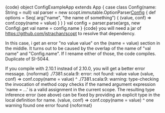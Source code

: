 {code}
object ConfigExampleApp extends App {
  case class Config(name: String = null)
  val parser = new scopt.immutable.OptionParser[Config]("a", "b") {
    def options = Seq(
      arg("name", "the name of something") {
        (value, conf) => conf.copy(name = value)
      }
    )
  }
  val config = parser.parse(args, new Config).get
  val name = config.name
}
{code}
you will need a jar of https://github.com/jstrachan/scopt to resolve that dependency.

In this case, i get an error "no value value" on the (name = value) section in the middle. It turns out to be caused by the overlap of the name of "val name" and "Config.name". If I rename either of those, the code compiles.
Duplicate of SI-5044.

If you compile with 2.10.1 instead of 2.10.0, you will get a better error message.
{noformat}
./7381.scala:9: error: not found: value value
        (value, conf) => conf.copy(name = value)
                                          ^
./7381.scala:9: warning: type-checking the invocation of method copy checks if the named argument expression 'name = ...' is a valid assignment
in the current scope. The resulting type inference error (see above) can be fixed by providing an explicit type in the local definition for name.
        (value, conf) => conf.copy(name = value)
                                        ^
one warning found
one error found
{noformat}
